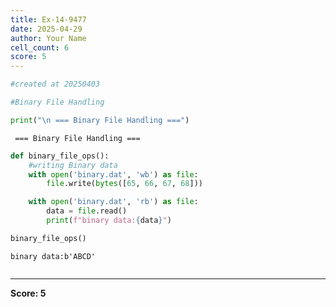 ```yaml
---
title: Ex-14-9477
date: 2025-04-29
author: Your Name
cell_count: 6
score: 5
---
```


```python
#created at 20250403
```


```python
#Binary File Handling
```


```python
print("\n === Binary File Handling ===")
```

    
     === Binary File Handling ===



```python
def binary_file_ops():
    #writing Binary data
    with open('binary.dat', 'wb') as file:
        file.write(bytes([65, 66, 67, 68]))

    with open('binary.dat', 'rb') as file:
        data = file.read()
        print(f"binary data:{data}")
```


```python
binary_file_ops()
```

    binary data:b'ABCD'



```python

```


---
**Score: 5**